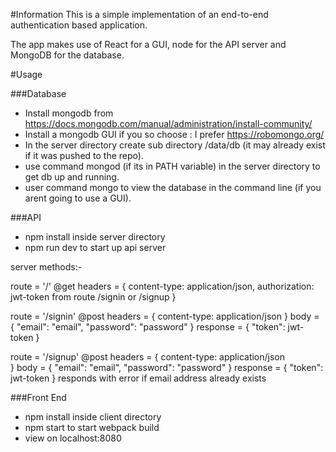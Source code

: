 #Information
This is a simple implementation of an end-to-end authentication based application.

The app makes use of React for a GUI, node for the API server and MongoDB for the database.

#Usage

###Database
* Install mongodb from https://docs.mongodb.com/manual/administration/install-community/
* Install a mongodb GUI if you so choose : I prefer https://robomongo.org/
* In the server directory create sub directory /data/db (it may already exist if it was pushed to the repo).
* use command mongod (if its in PATH variable) in the server directory to get db up and running.
* user command mongo to view the database in the command line (if you arent going to use a GUI).

###API
* npm install inside server directory
* npm run dev to start up api server

server methods:-

route = '/'
@get
headers = {
  content-type: application/json,
  authorization: jwt-token from route /signin or /signup
}

route = '/signin'
@post
headers = {
  content-type: application/json
}
body = {
  "email": "email",
  "password": "password"
}
response = {
  "token": jwt-token
}

route = '/signup'
@post
headers = {
  content-type: application/json  
}
body = {
  "email": "email",
  "password": "password"
}
response = {
  "token": jwt-token
}
responds with error if email address already exists

###Front End
* npm install inside client directory
* npm start to start webpack build
* view on localhost:8080
